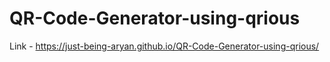 # QR-Code-Generator-using-qrious 
Link - https://just-being-aryan.github.io/QR-Code-Generator-using-qrious/
